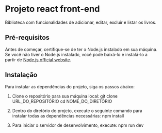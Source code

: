 # Projeto react front-end

Biblioteca com funcionalidades de adicionar, editar, excluir e listar os livros.

## Pré-requisitos

Antes de começar, certifique-se de ter o Node.js instalado em sua máquina. Se você não tiver o Node.js instalado, você pode baixá-lo e instalá-lo a partir de [Node.js official website](https://nodejs.org/).

## Instalação

Para instalar as dependências do projeto, siga os passos abaixo:

1. Clone o repositório para sua máquina local:
   git clone URL_DO_REPOSITÓRIO
   cd NOME_DO_DIRETÓRIO

2. Dentro do diretório do projeto, execute o seguinte comando para instalar todas as dependências necessárias:
   npm install

3. Para iniciar o servidor de desenvolvimento, execute:
   npm run dev


